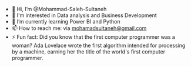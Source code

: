 - 👋 Hi, I’m @Mohammad-Saleh-Sultaneh
- 👀 I'm interested in Data analysis and Business Development
- 🌱 I’m currently learning Power BI and Python
- 📫 How to reach me: via mohamadsultaneh@gmail.com
- ⚡ Fun fact: Did you know that the first computer programmer was a woman? Ada Lovelace wrote the first algorithm intended for processing by a machine, earning her the title of the world's first computer programmer.

<!---
Mohammad-Saleh-Sultaneh/Mohammad-Saleh-Sultaneh is a ✨ special ✨ repository because its `README.md` (this file) appears on your GitHub profile.
You can click the Preview link to take a look at your changes.
--->
